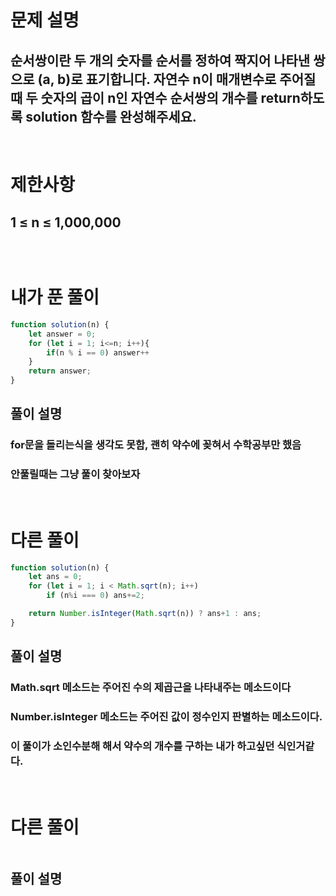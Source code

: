 # 문제 설명
## 순서쌍이란 두 개의 숫자를 순서를 정하여 짝지어 나타낸 쌍으로 (a, b)로 표기합니다. 자연수 n이 매개변수로 주어질 때 두 숫자의 곱이 n인 자연수 순서쌍의 개수를 return하도록 solution 함수를 완성해주세요.

<br>

# 제한사항
## 1 ≤ n ≤ 1,000,000
## 
## 
## 

<br>

# 내가 푼 풀이

```js
function solution(n) {
    let answer = 0;
    for (let i = 1; i<=n; i++){
        if(n % i == 0) answer++
    }
    return answer;
}
```
## 풀이 설명
### for문을 돌리는식을 생각도 못함, 괜히 약수에 꽂혀서 수학공부만 했음
### 안풀릴때는 그냥 풀이 찾아보자

<br>

# 다른 풀이

```js
function solution(n) {
    let ans = 0;
    for (let i = 1; i < Math.sqrt(n); i++)
        if (n%i === 0) ans+=2;

    return Number.isInteger(Math.sqrt(n)) ? ans+1 : ans;
}
```
## 풀이 설명
### Math.sqrt 메소드는 주어진 수의 제곱근을 나타내주는 메소드이다
### Number.isInteger 메소드는 주어진 값이 정수인지 판별하는 메소드이다.
### 이 풀이가 소인수분해 해서 약수의 개수를 구하는 내가 하고싶던 식인거같다.

<br>

# 다른 풀이

```js

```
## 풀이 설명
###